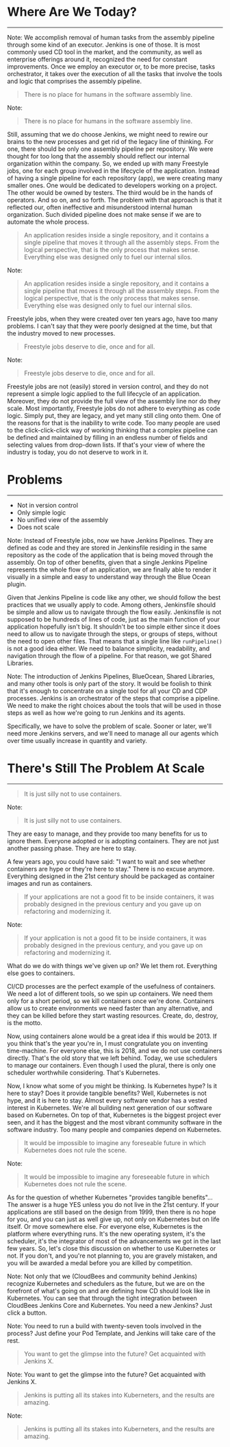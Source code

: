 <!-- .slide: data-background="../img/background/why.jpg" -->
# Where Are We Today?

---


<!-- .slide: data-background="img/assembly-jenkins-01.png" data-background-size="contain" -->

Note:
We accomplish removal of human tasks from the assembly pipeline through some kind of an executor. Jenkins is one of those. It is most commonly used CD tool in the market, and the community, as well as enterprise offerings around it, recognized the need for constant improvements. Once we employ an executor or, to be more precise, tasks orchestrator, it takes over the execution of all the tasks that involve the tools and logic that comprises the assembly pipeline.


<!-- .slide: data-background="../img/background/continuous-deployment.png" -->
> There is no place for humans in the software assembly line.

Note:
> There is no place for humans in the software assembly line.

Still, assuming that we do choose Jenkins, we might need to rewire our brains to the new processes and get rid of the legacy line of thinking. For one, there should be only one assembly pipeline per repository. We were thought for too long that the assembly should reflect our internal organization within the company. So, we ended up with many Freestyle jobs, one for each group involved in the lifecycle of the application. Instead of having a single pipeline for each repository (app), we were creating many smaller ones. One would be dedicated to developers working on a project. The other would be owned by testers. The third would be in the hands of operators. And so on, and so forth. The problem with that approach is that it reflected our, often ineffective and misunderstood internal human organization. Such divided pipeline does not make sense if we are to automate the whole process.


<!-- .slide: data-background="img/assembly-jenkins-02.png" data-background-size="contain" -->


<!-- .slide: data-background="img/assembly-jenkins-03.png" data-background-size="contain" -->


<!-- .slide: data-background="img/assembly-jenkins-04.png" data-background-size="contain" -->


<!-- .slide: data-background="../img/background/continuous-deployment.png" -->
> An application resides inside a single repository, and it contains a single pipeline that moves it through all the assembly steps. From the logical perspective, that is the only process that makes sense. Everything else was designed only to fuel our internal silos.

Note:
> An application resides inside a single repository, and it contains a single pipeline that moves it through all the assembly steps. From the logical perspective, that is the only process that makes sense. Everything else was designed only to fuel our internal silos.

Freestyle jobs, when they were created over ten years ago, have too many problems. I can't say that they were poorly designed at the time, but that the industry moved to new processes.


<!-- .slide: data-background="img/jenkins-freestyle.png" data-background-size="contain" -->
> Freestyle jobs deserve to die, once and for all.

Note:
> Freestyle jobs deserve to die, once and for all.

Freestyle jobs are not (easily) stored in version control, and they do not represent a simple logic applied to the full lifecycle of an application. Moreover, they do not provide the full view of the assembly line nor do they scale. Most importantly, Freestyle jobs do not adhere to everything as code logic. Simply put, they are legacy, and yet many still cling onto them. One of the reasons for that is the inability to write code. Too many people are used to the click-click-click way of working thinking that a complex pipeline can be defined and maintained by filling in an endless number of fields and selecting values from drop-down lists. If that's your view of where the industry is today, you do not deserve to work in it.


<!-- .slide: data-background="../img/background/why.jpg" -->
# Problems

---

* Not in version control
* Only simple logic
* No unified view of the assembly
* Does not scale


<!-- .slide: data-background="../img/background/jenkinsfile.png" data-background-size="contain" -->

Note:
Instead of Freestyle jobs, now we have Jenkins Pipelines. They are defined as code and they are stored in Jenkinsfile residing in the same repository as the code of the application that is being moved through the assembly. On top of other benefits, given that a single Jenkins Pipeline represents the whole flow of an application, we are finally able to render it visually in a simple and easy to understand way through the Blue Ocean plugin.

Given that Jenkins Pipeline is code like any other, we should follow the best practices that we usually apply to code. Among others, Jenkinsfile should be simple and allow us to navigate through the flow easily. Jenkinsfile is not supposed to be hundreds of lines of code, just as the main function of your application hopefully isn't big. It shouldn't be too simple either since it does need to allow us to navigate through the steps, or groups of steps, without the need to open other files. That means that a single line like `runPipeline()` is not a good idea either. We need to balance simplicity, readability, and navigation through the flow of a pipeline. For that reason, we got Shared Libraries.


<!-- .slide: data-background="img/assembly-jenkins-05.png" data-background-size="contain" -->


<!-- .slide: data-background="img/blue-ocean-repo.png" data-background-size="contain" -->


<!-- .slide: data-background="img/shared-libraries.png" data-background-size="contain" -->

Note:
The introduction of Jenkins Pipelines, BlueOcean, Shared Libraries, and many other tools is only part of the story. It would be foolish to think that it's enough to concentrate on a single tool for all your CD and CDP processes. Jenkins is an orchestrator of the steps that comprise a pipeline. We need to make the right choices about the tools that will be used in those steps as well as how we're going to run Jenkins and its agents.

Specifically, we have to solve the problem of scale. Sooner or later, we'll need more Jenkins servers, and we'll need to manage all our agents which over time usually increase in quantity and variety.


# There's Still The Problem At Scale

---


<!-- .slide: data-background="../img/products/docker.png" data-background-size="contain" -->
> It is just silly not to use containers.

Note:
> It is just silly not to use containers.

They are easy to manage, and they provide too many benefits for us to ignore them. Everyone adopted or is adopting containers. They are not just another passing phase. They are here to stay.

A few years ago, you could have said: "I want to wait and see whether containers are hype or they're here to stay." There is no excuse anymore. Everything designed in the 21st century should be packaged as container images and run as containers.


<!-- .slide: data-background="../img/products/docker.png" data-background-size="contain" -->
> If your applications are not a good fit to be inside containers, it was probably designed in the previous century and you gave up on refactoring and modernizing it.

Note:
> If your application is not a good fit to be inside containers, it was probably designed in the previous century, and you gave up on refactoring and modernizing it.

What do we do with things we've given up on? We let them rot. Everything else goes to containers.

CI/CD processes are the perfect example of the usefulness of containers. We need a lot of different tools, so we spin up containers. We need them only for a short period, so we kill containers once we're done. Containers allow us to create environments we need faster than any alternative, and they can be killed before they start wasting resources. Create, do, destroy, is the motto.

Now, using containers alone would be a great idea if this would be 2013. If you think that's the year you're in, I must congratulate you on inventing time-machine. For everyone else, this is 2018, and we do not use containers directly. That's the old story that we left behind. Today, we use schedulers to manage our containers. Even though I used the plural, there is only one scheduler worthwhile considering. That's Kubernetes. 

Now, I know what some of you might be thinking. Is Kubernetes hype? Is it here to stay? Does it provide tangible benefits? Well, Kubernetes is not hype, and it is here to stay. Almost every software vendor has a vested interest in Kubernetes. We're all building next generation of our software based on Kubernetes. On top of that, Kubernetes is the biggest project ever seen, and it has the biggest and the most vibrant community software in the software industry. Too many people and companies depend on Kubernetes.


<!-- .slide: data-background="../img/products/kubernetes.png" data-background-size="contain" -->
> It would be impossible to imagine any foreseable future in which Kubernetes does not rule the scene.

Note:
> It would be impossible to imagine any foreseeable future in which Kubernetes does not rule the scene.

As for the question of whether Kubernetes "provides tangible benefits"... The answer is a huge YES unless you do not live in the 21st century. If your applications are still based on the design from 1999, then there is no hope for you, and you can just as well give up, not only on Kubernetes but on life itself. Or move somewhere else. For everyone else, Kubernetes is the platform where everything runs. It's the new operating system, it's the scheduler, it's the integrator of most of the advancements we got in the last few years. So, let's close this discussion on whether to use Kubernetes or not. If you don't, and you're not planning to, you are gravely mistaken, and you will be awarded a medal before you are killed by competition.


<!-- .slide: data-background="img/blue-steel.png" data-background-size="contain" -->

Note:
Not only that we (CloudBees and community behind Jenkins) recognize Kubernetes and schedulers as the future, but we are on the forefront of what's going on and are defining how CD should look like in Kubernetes. You can see that through the tight integration between CloudBees Jenkins Core and Kubernetes. You need a new Jenkins? Just click a button.


<!-- .slide: data-background="img/cje.png" data-background-size="contain" -->

Note:
You need to run a build with twenty-seven tools involved in the process? Just define your Pod Template, and Jenkins will take care of the rest.


<!-- .slide: data-background="../img/products/jenkins-x.png" data-background-size="contain" -->
> You want to get the glimpse into the future? Get acquainted with Jenkins X.

Note:
You want to get the glimpse into the future? Get acquainted with Jenkins X.


<!-- .slide: data-background="../img/products/kubernetes.png" data-background-size="contain" -->
> Jenkins is putting all its stakes into Kuberneters, and the results are amazing.

Note:
> Jenkins is putting all its stakes into Kuberneters, and the results are amazing.
